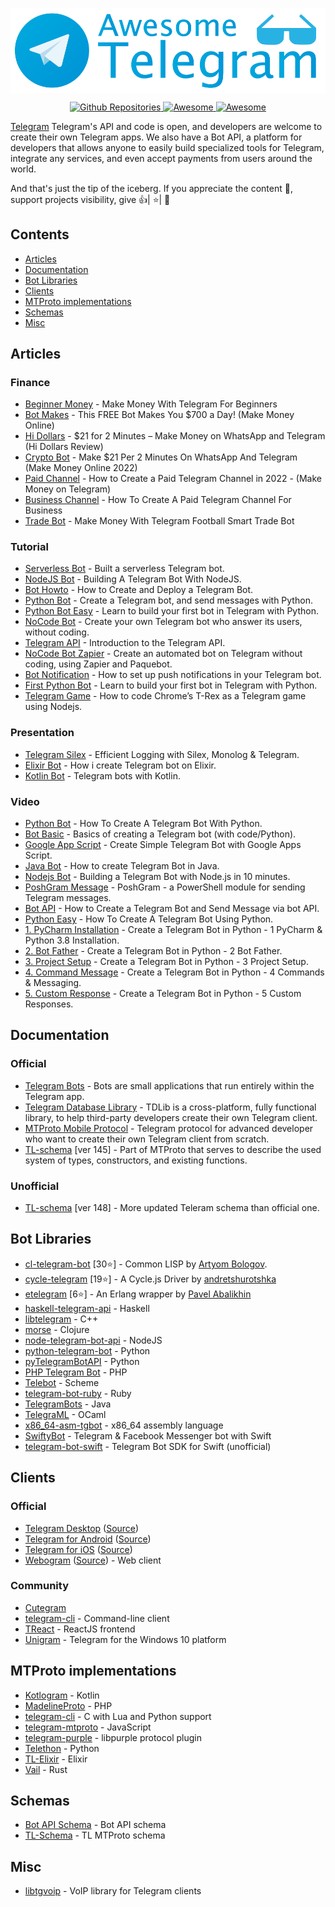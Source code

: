 [<img src="https://github.com/flutegram/awesome-telegram/blob/main/github_header.png?raw=true" align="center" width="850">](https://telegram.org/)


<p align="center">
  <a href="https://github.com/search?q=telegram&type=Repositories">
    <img alt="Github Repositories" src="https://img.shields.io/badge/Repos-116683-brightgreen.svg" />
  </a>
  <a href="https://github.com/sindresorhus/awesome">
    <img alt="Awesome" src="https://cdn.rawgit.com/sindresorhus/awesome/d7305f38d29fed78fa85652e3a63e154dd8e8829/media/badge.svg" />
  </a>
   <a href="https://twitter.com/telegram">
    <img alt="Awesome" src="https://img.shields.io/twitter/url/https/twitter.com/telegram.svg?style=social&label=Follow%20%40telegram" />
  </a>
</p>


<a href="https://telegram.org/">Telegram</a> Telegram's API and code is open, and developers are welcome to create their own Telegram apps. We also have a Bot API, a platform for developers that allows anyone to easily build specialized tools for Telegram, integrate any services, and even accept payments from users around the world.

And that's just the tip of the iceberg.
If you appreciate the content 📖, support projects visibility, give 👍| ⭐| 👏


## Contents

- [Articles](#articles)
- [Documentation](#documentation)
- [Bot Libraries](#bot-libraries)
- [Clients](#clients)
- [MTProto implementations](#mtproto-implementations)
- [Schemas](#schemas)
- [Misc](#misc)

## Articles

### Finance
- [Beginner Money](https://www.youtube.com/watch?v=e_oWfumKPgk) - Make Money With Telegram For Beginners
- [Bot Makes](https://www.youtube.com/watch?v=M9YKeor__8A) - This FREE Bot Makes You $700 a Day! (Make Money Online)
- [Hi Dollars](https://www.youtube.com/watch?v=vJmFUXw8p40) - $21 for 2 Minutes – Make Money on WhatsApp and Telegram (Hi Dollars Review)
- [Crypto Bot](https://www.youtube.com/watch?v=I9HEllHja5A) - Make $21 Per 2 Minutes On WhatsApp And Telegram (Make Money Online 2022)
- [Paid Channel](https://www.youtube.com/watch?v=ReKqbkeJfV8) - How to Create a Paid Telegram Channel in 2022 - (Make Money on Telegram)
- [Business Channel](https://www.youtube.com/watch?v=Hd2eDkP-238) - How To Create A Paid Telegram Channel For Business
- [Trade Bot](https://www.youtube.com/watch?v=zzIBNSSHKQA) - Make Money With Telegram Football Smart Trade Bot

### Tutorial
- [Serverless Bot](https://medium.com/free-code-camp/how-to-build-a-server-less-telegram-bot-227f842f4706) - Built a serverless Telegram bot.
- [NodeJS Bot](https://codingwithmanny.medium.com/building-a-telegram-bot-with-nodejs-46660f05b42f) - Building A Telegram Bot With NodeJS.
- [Bot Howto](https://medium.com/hackernoon/how-to-create-and-deploy-a-telegram-bot-2addd8aec6b4) - How to Create and Deploy a Telegram Bot.
- [Python Bot](https://medium.com/@ManHay_Hong/how-to-create-a-telegram-bot-and-send-messages-with-python-4cf314d9fa3e) - Create a Telegram bot, and send messages with Python.
- [Python Bot Easy](https://medium.com/free-code-camp/learn-to-build-your-first-bot-in-telegram-with-python-4c99526765e4) - Learn to build your first bot in Telegram with Python.
- [NoCode Bot](https://medium.com/chatfuel-blog/how-to-create-your-own-telegram-bot-who-answer-its-users-without-coding-996de337f019) - Create your own Telegram bot who answer its users, without coding.
- [Telegram API](https://towardsdatascience.com/introduction-to-the-telegram-api-b0cd220dbed2) - Introduction to the Telegram API.
- [NoCode Bot Zapier](https://medium.com/chatfuel-blog/how-to-create-an-automated-bot-on-telegram-without-coding-using-zapier-and-paquebot-5a635a3b867b) - Create an automated bot on Telegram without coding, using Zapier and Paquebot.
- [Bot Notification](https://www.freecodecamp.org/news/telegram-push-notifications-58477e71b2c2/) - How to set up push notifications in your Telegram bot.
- [First Python Bot](https://www.freecodecamp.org/news/learn-to-build-your-first-bot-in-telegram-with-python-4c99526765e4/) - Learn to build your first bot in Telegram with Python.
- [Telegram Game](https://www.freecodecamp.org/news/how-to-code-chromes-t-rex-as-a-telegram-game-using-node-js-cbcf42f76f4b/) - How to code Chrome’s T-Rex as a Telegram game using Nodejs.

### Presentation
- [Telegram Silex](https://speakerdeck.com/ramcoelho/efficient-logging-with-silex-monolog-and-telegram) - Efficient Logging with Silex, Monolog & Telegram.
- [Elixir Bot](https://speakerdeck.com/rastopyr/how-i-create-telegram-bot-on-elixir) - How i create Telegram bot on Elixir.
- [Kotlin Bot](https://speakerdeck.com/vjgarcia/telegram-bots-with-kotlin) - Telegram bots with Kotlin.

### Video
- [Python Bot](https://www.youtube.com/watch?v=NwBWW8cNCP4) - How To Create A Telegram Bot With Python.
- [Bot Basic](https://www.youtube.com/watch?v=RD3SyYHDQpo) - Basics of creating a Telegram bot (with code/Python).
- [Google App Script](https://www.youtube.com/watch?v=EGL1JaNoMME) - Create Simple Telegram Bot with Google Apps Script.
- [Java Bot](https://www.youtube.com/watch?v=XjOnp8TVNSQ) - How to create Telegram Bot in Java.
- [Nodejs Bot](https://www.youtube.com/watch?v=IlsygSzikOQ) - Building a Telegram Bot with Node.js in 10 minutes.
- [PoshGram Message](https://www.youtube.com/watch?v=OfyRVl7YThw) - PoshGram - a PowerShell module for sending Telegram messages.
- [Bot API](https://www.youtube.com/watch?v=UhZtrhV7t3U) - How to Create a Telegram Bot and Send Message via bot API.
- [Python Easy](https://www.youtube.com/watch?v=227uk4kDTM8) - How To Create A Telegram Bot Using Python.
- [1. PyCharm Installation](https://www.youtube.com/watch?v=YNY1OGnhSow) - Create a Telegram Bot in Python - 1 PyCharm & Python 3.8 Installation.
- [2. Bot Father](https://www.youtube.com/watch?v=URPIZZNr_2M) - Create a Telegram Bot in Python - 2 Bot Father.
- [3. Project Setup](https://www.youtube.com/watch?v=8nm1LJIijc0) - Create a Telegram Bot in Python - 3 Project Setup.
- [4. Command Message](https://www.youtube.com/watch?v=50npIbrXmnI) - Create a Telegram Bot in Python - 4 Commands & Messaging.
- [5. Custom Response](https://www.youtube.com/watch?v=-W25XN3F0IY) - Create a Telegram Bot in Python - 5 Custom Responses.

## Documentation

### Official
- [Telegram Bots](https://core.telegram.org/bots/api) - Bots are small applications that run entirely within the Telegram app.
- [Telegram Database Library](https://core.telegram.org/tdlib) - TDLib is a cross-platform, fully functional library, to help third-party developers create their own Telegram client.
- [MTProto Mobile Protocol](https://core.telegram.org/mtproto) - Telegram protocol for advanced developer who want to create their own Telegram client from scratch.
- [TL-schema](https://core.telegram.org/schema) [ver 145] - Part of MTProto that serves to describe the used system of types, constructors, and existing functions.

### Unofficial
- [TL-schema](https://github.com/tdlib/td/blob/master/td/generate/scheme/telegram_api.tl) [ver 148] - More updated Teleram schema than official one.

## Bot Libraries
- [cl-telegram-bot](https://github.com/40ants/cl-telegram-bot) [30⭐] - Common LISP by [Artyom Bologov](https://github.com/aartaka).
- [cycle-telegram](https://github.com/goodmind/cycle-telegram) [19⭐] - A Cycle.js Driver by [andretshurotshka](https://github.com/goodmind)
- [etelegram](https://github.com/tnt-dev/etelegram) [6⭐] - An Erlang wrapper by [Pavel Abalikhin](https://github.com/tnt-dev)
- [haskell-telegram-api](http://github.com/klappvisor/haskell-telegram-api) - Haskell
- [libtelegram](https://github.com/slowriot/libtelegram) - C++
- [morse](https://github.com/Otann/morse) - Clojure
- [node-telegram-bot-api](https://github.com/yagop/node-telegram-bot-api) - NodeJS
- [python-telegram-bot](https://github.com/python-telegram-bot/python-telegram-bot) - Python
- [pyTelegramBotAPI](https://github.com/eternnoir/pyTelegramBotAPI/) - Python
- [PHP Telegram Bot](https://github.com/php-telegram-bot/core) - PHP
- [Telebot](https://github.com/KnairdA/Telebot) - Scheme
- [telegram-bot-ruby](https://github.com/atipugin/telegram-bot-ruby) - Ruby
- [TelegramBots](https://github.com/rubenlagus/TelegramBots) - Java
- [TelegraML](https://github.com/nv-vn/TelegraML) - OCaml
- [x86_64-asm-tgbot](https://github.com/StefanoBelli/x86_64-asm-tgbot) - x86_64 assembly language
- [SwiftyBot](https://github.com/FabrizioBrancati/SwiftyBot) - Telegram & Facebook Messenger bot with Swift
- [telegram-bot-swift](https://github.com/zmeyc/telegram-bot-swift) - Telegram Bot SDK for Swift (unofficial)

## Clients

### Official
- [Telegram Desktop](https://desktop.telegram.org) ([Source](https://github.com/telegramdesktop/tdesktop))
- [Telegram for Android](https://play.google.com/store/apps/details?id=org.telegram.messenger) ([Source](https://github.com/DrKLO/Telegram))
- [Telegram for iOS](https://itunes.apple.com/gb/app/telegram-messenger/id686449807?mt=8) ([Source](https://github.com/peter-iakovlev/Telegram))
- [Webogram](https://web.telegram.org) ([Source](https://github.com/zhukov/webogram)) - Web client

### Community
- [Cutegram](http://aseman.co/en/products/cutegram/)
- [telegram-cli](https://github.com/vysheng/tg) - Command-line client
- [TReact](https://github.com/goodmind/treact) - ReactJS frontend
- [Unigram](https://github.com/UnigramDev/Unigram) - Telegram for the Windows 10 platform

## MTProto implementations

- [Kotlogram](https://github.com/badoualy/kotlogram) - Kotlin
- [MadelineProto](https://github.com/danog/MadelineProto) - PHP
- [telegram-cli](https://github.com/vysheng/tg) - C with Lua and Python support
- [telegram-mtproto](https://github.com/zerobias/telegram-mtproto) - JavaScript
- [telegram-purple](https://github.com/majn/telegram-purple) - libpurple protocol plugin
- [Telethon](https://github.com/LonamiWebs/Telethon) - Python
- [TL-Elixir](https://gitlab.com/snippets/1664390) - Elixir
- [Vail](https://github.com/JuanPotato/Vail) - Rust

## Schemas
- [Bot API Schema](https://github.com/tranql/telegram-bot-api-schema) - Bot API schema
- [TL-Schema](https://github.com/stek29/tl-schema) - TL MTProto schema

## Misc
- [libtgvoip](https://github.com/grishka/libtgvoip) - VoIP library for Telegram clients
